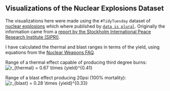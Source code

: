 ## Visualizations of the Nuclear Explosions Dataset


The visualizations here were made using the `#TidyTuesday` dataset of [nuclear
explosions](https://github.com/rfordatascience/tidytuesday/tree/master/data/2019/2019-08-20)
which where published by [`data is
plural`](https://github.com/data-is-plural/nuclear-explosions). Originally the
information came from a [report by the Stockholm International Peace Research
Institute
(SIPRI)](https://github.com/data-is-plural/nuclear-explosions/blob/master/documents/sipri-report-original.pdf).

I have calculated the thermal and blast ranges in terms of the yield, using
equations from the [Nuclear Weapons
FAQ](https://nuclearweaponarchive.org/Nwfaq/Nfaq5.html#nfaq5.1).

Range of a thermal effect capable of producing third degree burns: <img src="https://latex.codecogs.com/gif.latex?r_{thermal}&space;=&space;0.67&space;\times&space;{yield}^{0.41}" title="r_{thermal} = 0.67 \times {yield}^{0.41}" />

Range of a blast effect producing 20psi (100% mortality): <img src="https://latex.codecogs.com/gif.latex?r_{blast}&space;=&space;0.28&space;\times&space;{yield}^{0.33}" title="r_{blast} = 0.28 \times {yield}^{0.33}" />
